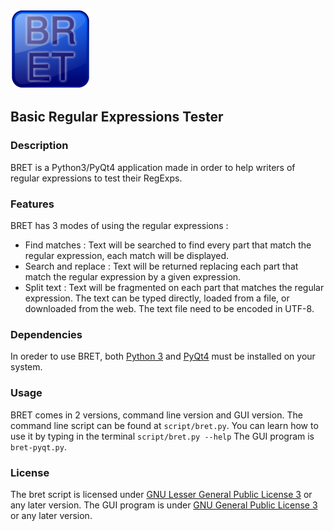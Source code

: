 ![BRET logo](GUI/BRET-128.png)
## Basic Regular Expressions Tester
### Description
BRET is a Python3/PyQt4 application made in order to help writers of regular expressions to test their RegExps.
### Features
BRET has 3 modes of using the regular expressions :
* Find matches : Text will be searched to find every part that match the regular expression, each match will be displayed.
* Search and replace : Text will be returned replacing each part that match the regular expression by a given expression.
* Split text : Text will be fragmented on each part that matches the regular expression.
The text can be typed directly, loaded from a file, or downloaded from the web. The text file need to be encoded in UTF-8.
### Dependencies
In oreder to use BRET, both [Python 3](https://www.python.org/downloads/) and [PyQt4](http://www.riverbankcomputing.com/software/pyqt/download) must be installed on your system.
### Usage
BRET comes in 2 versions, command line version and GUI version.
The command line script can be found at `script/bret.py`. You can learn how to use it by typing in the terminal `script/bret.py --help`
The GUI program is `bret-pyqt.py`.
### License
The bret script is licensed under [GNU Lesser General Public License 3](http://www.gnu.org/licenses/lgpl-3.0.html) or any later version.
The GUI program is under [GNU General Public License 3](http://www.gnu.org/licenses/gpl.html) or any later version.

